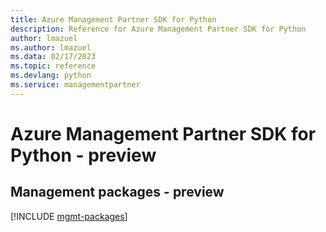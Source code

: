 ```yaml
---
title: Azure Management Partner SDK for Python
description: Reference for Azure Management Partner SDK for Python
author: lmazuel
ms.author: lmazuel
ms.data: 02/17/2023
ms.topic: reference
ms.devlang: python
ms.service: managementpartner
---
```

# Azure Management Partner SDK for Python - preview

## Management packages - preview
[!INCLUDE [mgmt-packages](management-partner-mgmt-index.md)]